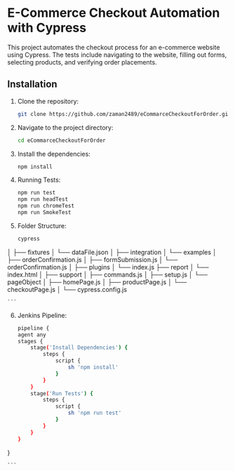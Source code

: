 # E-Commerce Checkout Automation with Cypress

This project automates the checkout process for an e-commerce website using Cypress. The tests include navigating to the website, filling out forms, selecting products, and verifying order placements.

## Installation

1. Clone the repository:

    ```sh
    git clone https://github.com/zaman2489/eCommarceCheckoutForOrder.git
    ```

2. Navigate to the project directory:

    ```sh
    cd eCommarceCheckoutForOrder
    ```

3. Install the dependencies:

    ```sh
    npm install
    ```
4. Running Tests:

    ```sh
    npm run test
    npm run headTest
    npm run chromeTest
    npm run SmokeTest
    ```
5. Folder Structure:

    ```sh
   cypress
│
├── fixtures
│   └── dataFile.json
│
├── integration
│   └── examples
│       ├── orderConfirmation.js
│       ├── formSubmission.js
│       └── orderConfirmation.js
│
├── plugins
│   └── index.js
├── report
│   └── index.html
│
├── support
│   ├── commands.js
│   ├── setup.js
│   └── pageObject
│       ├── homePage.js
│       ├── productPage.js
│       └── checkoutPage.js
│
└── cypress.config.js

    ```
6. Jenkins Pipeline:

    ```sh
    pipeline {
    agent any
    stages {
        stage('Install Dependencies') {
            steps {
                script {
                    sh 'npm install'
                }
            }
        }
        stage('Run Tests') {
            steps {
                script {
                    sh 'npm run test'
                }
            }
        }
    }
}

    ```

